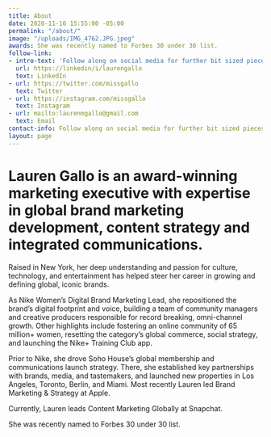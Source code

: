 ```yaml
---
title: About
date: 2020-11-16 15:55:00 -05:00
permalink: "/about/"
image: "/uploads/IMG_4762.JPG.jpeg"
awards: She was recently named to Forbes 30 under 30 list.
follow-link:
- intro-text: 'Follow along on social media for further bit sized pieces of content. '
  url: https://linkedin/i/laurengallo
  text: LinkedIn
- url: https://twitter.com/missgallo
  text: Twitter
- url: https://instagram.com/missgallo
  text: Instagram
- url: mailto:laurenmgallo@gmail.com
  text: Email
contact-info: Follow along on social media for further bit sized pieces of content.
layout: page
---
```


# Lauren Gallo is an award-winning marketing executive with expertise in global brand marketing development, content strategy and integrated communications.

Raised in New York, her deep understanding and passion for culture, technology, and entertainment has helped steer her career in growing and defining global, iconic brands.

As Nike Women’s Digital Brand Marketing Lead, she repositioned the brand’s digital footprint and voice, building a team of community managers and creative producers responsible for record breaking, omni-channel growth. Other highlights include fostering an online community of 65 million+ women, resetting the category’s global commerce, social strategy, and launching the Nike+ Training Club app.

Prior to Nike, she drove Soho House’s global membership and communications launch strategy. There, she established key partnerships with brands, media, and tastemakers, and launched new properties in Los Angeles, Toronto, Berlin, and Miami. Most recently Lauren led Brand Marketing & Strategy at Apple. 

Currently, Lauren leads Content Marketing Globally at Snapchat. 

She was recently named to Forbes 30 under 30 list.
